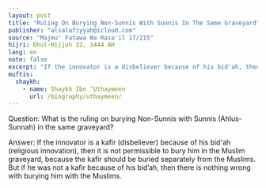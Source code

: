 ```yaml
---
layout: post
title: "Ruling On Burying Non-Sunnis With Sunnis In The Same Graveyard"
publisher: "alsalafiyyah@icloud.com"
source: "Majmu' Fatawa Wa Rasa'il 17/215"
hijri: Dhul-Hijjah 22, 1444 AH
lang: en
note: false
excerpt: "If the innovator is a disbeliever because of his bid'ah, then it is not permissible to bury him in the Muslim graveyard, because the kafir should be buried separately from the Muslims."
muftis:
  shaykh: 
    - name: Shaykh Ibn ‘Uthaymeen
      url: /biography/uthaymeen/
---
```


Question: 
What is the ruling on burying Non-Sunnis with Sunnis (Ahlus-Sunnah) in the same graveyard?

Answer: 
If the innovator is a kafir (disbeliever) because of his bid'ah (religious innovation), then it is not permissible to bury him in the Muslim graveyard, because the kafir should be buried separately from the Muslims. But if he was not a kafir because of his bid’ah, then there is nothing wrong with burying him with the Muslims.
